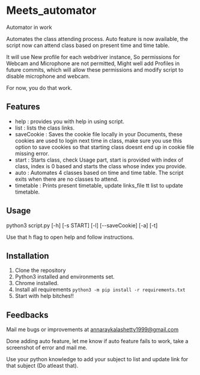 # Meets_automator
Automator in work

Automates the class attending process. Auto feature is now available, the script now can attend class based on present time and time table.

It will use New profile for each webdriver instance, So permissions for Webcam and Microphone are not permitted, Might well add Profiles in future commits, which will allow these permissions and modify script to disable microphone and webcam.

For now, you do that work.

## Features
* help : provides you with help in using script.
* list : lists the class links.
* saveCookie : Saves the cookie file locally in your Documents, these cookies are used to login next time in class, make sure you use this option to save cookies so that starting class doesnt end up in cookie file missing error.
* start : Starts class, check Usage part, start is provided with index of class, index is 0 based and starts the class whose index you provide.
* auto : Automates 4 classes based on time and time table. The script exits when there are no classes to attend.
* timetable : Prints present timetable, update links_file tt list to update timetable.

## Usage 
python3 script.py [-h] [-s START] [-l] [--saveCookie] [-a] [-t]

Use that h flag to open help and follow instructions.

## Installation
1. Clone the repository
2. Python3 installed and environments set.
3. Chrome installed.
4. Install all requirements
   `python3 -m pip install -r requirements.txt`
5. Start with help bitches!!

## Feedbacks
Mail me bugs or improvements at annaraykalashetty1999@gmail.com 

Done adding auto feature, let me know if auto feature fails to work, take a screenshot of error and mail me.

Use your python knowledge to add your subject to list and update link for that subject (Do atleast that).
